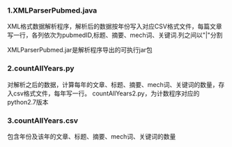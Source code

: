 ### 1.XMLParserPubmed.java

XML格式数据解析程序，解析后的数据按年份写入对应CSV格式文件，每篇文章写一行，各列依次为pubmedID,标题、摘要、mech词、关键词.列之间以"|"分割

XMLParserPubmed.jar是解析程序导出的可执行jar包

### 2.countAllYears.py

对解析之后的数据，计算每年的文章、标题、摘要、mech词、关键词的数量，存入csv格式文件，每年写一行。
countAllYears2.py，为计数程序对应的python2.7版本

### 3.countAllYears.csv

包含年份及该年的文章、标题、摘要、mech词、关键词的数量
